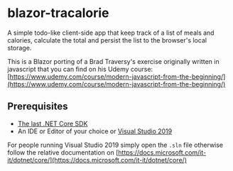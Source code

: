 # blazor-tracalorie

A simple todo-like client-side app that keep track of a list of meals and calories, calculate the total and persist the list to the browser's local storage.

This is a Blazor porting of a Brad Traversy's exercise originally written in javascript that you can find on his Udemy course: [https://www.udemy.com/course/modern-javascript-from-the-beginning/](https://www.udemy.com/course/modern-javascript-from-the-beginning/)

## Prerequisites

* [The last .NET Core SDK](https://dotnet.microsoft.com/download/)
* An IDE or Editor of your choice or [Visual Studio 2019](https://visualstudio.microsoft.com/it/vs/)

For people running Visual Studio 2019  simply open the `.sln` file otherwise follow the relative documentation on [https://docs.microsoft.com/it-it/dotnet/core/](https://docs.microsoft.com/it-it/dotnet/core/)
